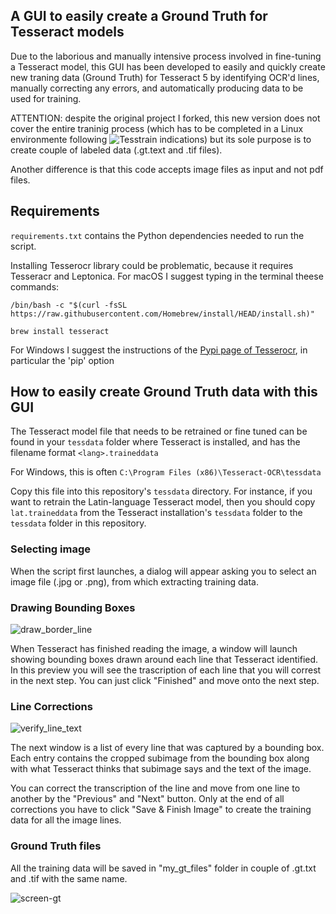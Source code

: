 
## A GUI to easily create a Ground Truth for Tesseract models

Due to the laborious and manually intensive process involved in fine-tuning a Tesseract model, this GUI has been developed to easily and quickly create new traning data (Ground Truth) for Tesseract 5 by identifying OCR'd lines, manually correcting any errors, and automatically producing data to be used for training.

ATTENTION: despite the original project I forked, this new version does not cover the entire traninig process (which has to be completed in a Linux environmente following ![Tesstrain](https://github.com/tesseract-ocr/tesstrain/) indications) but its sole purpose is to create couple of labeled data (.gt.text and .tif files).

Another difference is that this code accepts image files as input and not pdf files.

## Requirements

`requirements.txt` contains the Python dependencies needed to run the script.

Installing Tesserocr library could be problematic, because it requires Tesseracr and Leptonica.
For macOS I suggest typing in the terminal theese commands:

```
/bin/bash -c "$(curl -fsSL https://raw.githubusercontent.com/Homebrew/install/HEAD/install.sh)"

```
```
brew install tesseract
```

For Windows I suggest the instructions of the [Pypi page of Tesserocr](https://pypi.org/project/tesserocr/), in particular the 'pip' option


## How to easily create Ground Truth data with this GUI

The Tesseract model file that needs to be retrained or fine tuned can be found in your `tessdata` folder where Tesseract is installed, and has the filename format `<lang>.traineddata`

For Windows, this is often `C:\Program Files (x86)\Tesseract-OCR\tessdata`

Copy this file into this repository's `tessdata` directory. For instance, if you want to retrain the Latin-language Tesseract model, then you should copy `lat.traineddata` from the Tesseract installation's `tessdata` folder to the `tessdata` folder in this repository.


### Selecting image

When the script first launches, a dialog will appear asking you to select an image file (.jpg or .png), from which extracting training data.


### Drawing Bounding Boxes

![draw_border_line](https://github.com/user-attachments/assets/b590cfb4-e110-46a9-af63-51292044077a)


When Tesseract has finished reading the image, a window will launch showing bounding boxes drawn around each line that Tesseract identified. In this preview you will see the trascription of each line that you will correst in the next step. You can just click "Finished" and move onto the next step.


### Line Corrections


![verify_line_text](https://github.com/user-attachments/assets/3c0cf9da-3b64-4065-a32a-549da1cd4c84)


The next window is a list of every line that was captured by a bounding box. Each entry contains the cropped subimage from the bounding box along with what Tesseract thinks that subimage says and the text of the image.

You can correct the transcription of the line and move from one line to another by the "Previous" and "Next" button. Only at the end of all corrections you have to click "Save & Finish Image" to create the training data for all the image lines.


### Ground Truth files

All the training data will be saved in "my_gt_files" folder in couple of .gt.txt and .tif with the same name.

![screen-gt](https://github.com/user-attachments/assets/13fa7efa-795f-4f92-a608-1c2fce6c4f99)

